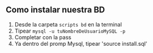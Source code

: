 ## Como instalar nuestra BD

1. Desde la carpeta `scripts bd` en la terminal
1. Tipear `mysql -u tuNombreDeUsuarioMySQL -p`
1. Completar con la pass
1. Ya dentro del promp Mysql, tipear 'source install.sql'